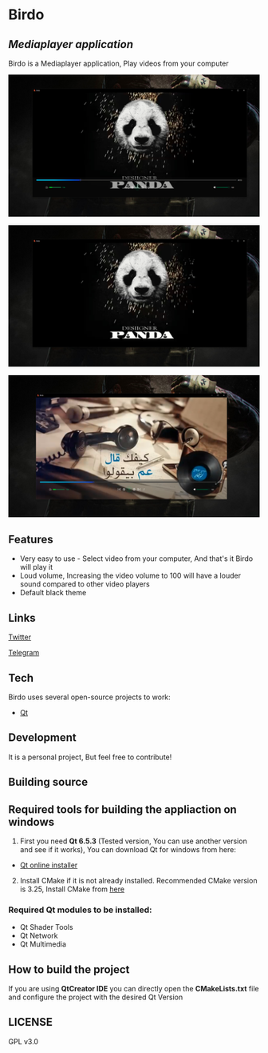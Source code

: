 # Birdo
## _Mediaplayer application_
Birdo is a Mediaplayer application, Play videos from your computer

![Image](https://github.com/ShehabAhmed-Gui/Birdo/blob/dev/metadata/Images/Birdo-Controls-On.png)

![Image](https://github.com/ShehabAhmed-Gui/Birdo/blob/dev/metadata/Images/Birdo-Controls-Hiden.png)

![Image](https://github.com/ShehabAhmed-Gui/Birdo/blob/dev/metadata/Images/Birdo_Another_Photo.png)

## Features

- Very easy to use - Select video from your computer, And that's it Birdo will play it
- Loud volume, Increasing the video volume to 100 will have a louder sound compared to other video players
- Default black theme

## Links

[Twitter](https://twitter.com/Shehab_Ahmed05)

[Telegram](https://t.me/ShehabGuii)

## Tech

Birdo uses several open-source projects to work:

- [Qt](https://www.qt.io/)

## Development

It is a personal project, But feel free to contribute!

## Building source
## Required tools for building the appliaction on windows

1. First you need **Qt 6.5.3** (Tested version, You can use another version and see if it works), You can download Qt for windows from here:
- [Qt online installer](https://www.qt.io/download-open-source)

2. Install CMake if it is not already installed. Recommended CMake version is 3.25, Install CMake from [here](https://cmake.org/download/)

### Required Qt modules to be installed:

- Qt Shader Tools
- Qt Network
- Qt Multimedia

## How to build the project
If you are using **QtCreator IDE** you can directly open the **CMakeLists.txt** file and configure the project with the desired Qt Version

## LICENSE

GPL v3.0